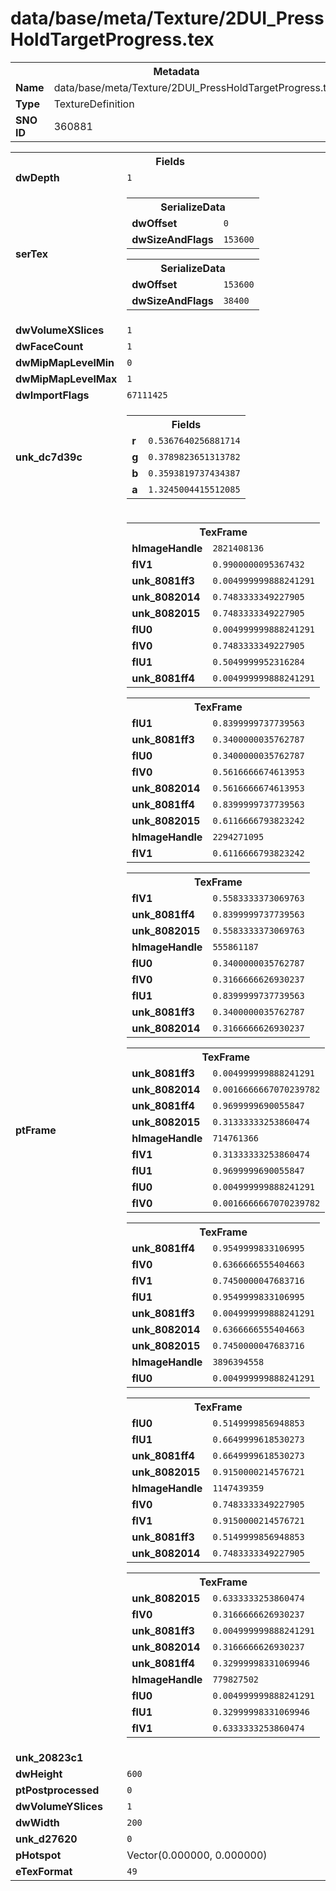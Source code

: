 <h1>data/base/meta/Texture/2DUI_PressHoldTargetProgress.tex</h1><table><tr><th colspan="100%">Metadata</th></tr><tr><td><b>Name</b></td><td>data/base/meta/Texture/2DUI_PressHoldTargetProgress.tex</td></tr><tr><td><b>Type</b></td><td>TextureDefinition</td></tr><tr><td><b>SNO ID</b></td><td>360881</td></tr></table>

<table><tr><th colspan="100%">Fields</th></tr><tr><td><b>dwDepth</b></td><td><code>1</code></td></tr><tr><td><b>serTex</b></td><td><table><tr><th colspan="100%">SerializeData</th></tr><tr><td><b>dwOffset</b></td><td><code>0</code></td></tr><tr><td><b>dwSizeAndFlags</b></td><td><code>153600</code></td></tr></table>


<table><tr><th colspan="100%">SerializeData</th></tr><tr><td><b>dwOffset</b></td><td><code>153600</code></td></tr><tr><td><b>dwSizeAndFlags</b></td><td><code>38400</code></td></tr></table>


</td></tr><tr><td><b>dwVolumeXSlices</b></td><td><code>1</code></td></tr><tr><td><b>dwFaceCount</b></td><td><code>1</code></td></tr><tr><td><b>dwMipMapLevelMin</b></td><td><code>0</code></td></tr><tr><td><b>dwMipMapLevelMax</b></td><td><code>1</code></td></tr><tr><td><b>dwImportFlags</b></td><td><code>67111425</code></td></tr><tr><td><b>unk_dc7d39c</b></td><td><table><tr><th colspan="100%">Fields</th></tr><tr><td><b>r</b></td><td><code>0.5367640256881714</code></td></tr><tr><td><b>g</b></td><td><code>0.3789823651313782</code></td></tr><tr><td><b>b</b></td><td><code>0.3593819737434387</code></td></tr><tr><td><b>a</b></td><td><code>1.3245004415512085</code></td></tr></table>

</td></tr><tr><td><b>ptFrame</b></td><td><table><tr><th colspan="100%">TexFrame</th></tr><tr><td><b>hImageHandle</b></td><td><code>2821408136</code></td></tr><tr><td><b>flV1</b></td><td><code>0.9900000095367432</code></td></tr><tr><td><b>unk_8081ff3</b></td><td><code>0.004999999888241291</code></td></tr><tr><td><b>unk_8082014</b></td><td><code>0.7483333349227905</code></td></tr><tr><td><b>unk_8082015</b></td><td><code>0.7483333349227905</code></td></tr><tr><td><b>flU0</b></td><td><code>0.004999999888241291</code></td></tr><tr><td><b>flV0</b></td><td><code>0.7483333349227905</code></td></tr><tr><td><b>flU1</b></td><td><code>0.5049999952316284</code></td></tr><tr><td><b>unk_8081ff4</b></td><td><code>0.004999999888241291</code></td></tr></table>


<table><tr><th colspan="100%">TexFrame</th></tr><tr><td><b>flU1</b></td><td><code>0.8399999737739563</code></td></tr><tr><td><b>unk_8081ff3</b></td><td><code>0.3400000035762787</code></td></tr><tr><td><b>flU0</b></td><td><code>0.3400000035762787</code></td></tr><tr><td><b>flV0</b></td><td><code>0.5616666674613953</code></td></tr><tr><td><b>unk_8082014</b></td><td><code>0.5616666674613953</code></td></tr><tr><td><b>unk_8081ff4</b></td><td><code>0.8399999737739563</code></td></tr><tr><td><b>unk_8082015</b></td><td><code>0.6116666793823242</code></td></tr><tr><td><b>hImageHandle</b></td><td><code>2294271095</code></td></tr><tr><td><b>flV1</b></td><td><code>0.6116666793823242</code></td></tr></table>


<table><tr><th colspan="100%">TexFrame</th></tr><tr><td><b>flV1</b></td><td><code>0.5583333373069763</code></td></tr><tr><td><b>unk_8081ff4</b></td><td><code>0.8399999737739563</code></td></tr><tr><td><b>unk_8082015</b></td><td><code>0.5583333373069763</code></td></tr><tr><td><b>hImageHandle</b></td><td><code>555861187</code></td></tr><tr><td><b>flU0</b></td><td><code>0.3400000035762787</code></td></tr><tr><td><b>flV0</b></td><td><code>0.3166666626930237</code></td></tr><tr><td><b>flU1</b></td><td><code>0.8399999737739563</code></td></tr><tr><td><b>unk_8081ff3</b></td><td><code>0.3400000035762787</code></td></tr><tr><td><b>unk_8082014</b></td><td><code>0.3166666626930237</code></td></tr></table>


<table><tr><th colspan="100%">TexFrame</th></tr><tr><td><b>unk_8081ff3</b></td><td><code>0.004999999888241291</code></td></tr><tr><td><b>unk_8082014</b></td><td><code>0.0016666667070239782</code></td></tr><tr><td><b>unk_8081ff4</b></td><td><code>0.9699999690055847</code></td></tr><tr><td><b>unk_8082015</b></td><td><code>0.31333333253860474</code></td></tr><tr><td><b>hImageHandle</b></td><td><code>714761366</code></td></tr><tr><td><b>flV1</b></td><td><code>0.31333333253860474</code></td></tr><tr><td><b>flU1</b></td><td><code>0.9699999690055847</code></td></tr><tr><td><b>flU0</b></td><td><code>0.004999999888241291</code></td></tr><tr><td><b>flV0</b></td><td><code>0.0016666667070239782</code></td></tr></table>


<table><tr><th colspan="100%">TexFrame</th></tr><tr><td><b>unk_8081ff4</b></td><td><code>0.9549999833106995</code></td></tr><tr><td><b>flV0</b></td><td><code>0.6366666555404663</code></td></tr><tr><td><b>flV1</b></td><td><code>0.7450000047683716</code></td></tr><tr><td><b>flU1</b></td><td><code>0.9549999833106995</code></td></tr><tr><td><b>unk_8081ff3</b></td><td><code>0.004999999888241291</code></td></tr><tr><td><b>unk_8082014</b></td><td><code>0.6366666555404663</code></td></tr><tr><td><b>unk_8082015</b></td><td><code>0.7450000047683716</code></td></tr><tr><td><b>hImageHandle</b></td><td><code>3896394558</code></td></tr><tr><td><b>flU0</b></td><td><code>0.004999999888241291</code></td></tr></table>


<table><tr><th colspan="100%">TexFrame</th></tr><tr><td><b>flU0</b></td><td><code>0.5149999856948853</code></td></tr><tr><td><b>flU1</b></td><td><code>0.6649999618530273</code></td></tr><tr><td><b>unk_8081ff4</b></td><td><code>0.6649999618530273</code></td></tr><tr><td><b>unk_8082015</b></td><td><code>0.9150000214576721</code></td></tr><tr><td><b>hImageHandle</b></td><td><code>1147439359</code></td></tr><tr><td><b>flV0</b></td><td><code>0.7483333349227905</code></td></tr><tr><td><b>flV1</b></td><td><code>0.9150000214576721</code></td></tr><tr><td><b>unk_8081ff3</b></td><td><code>0.5149999856948853</code></td></tr><tr><td><b>unk_8082014</b></td><td><code>0.7483333349227905</code></td></tr></table>


<table><tr><th colspan="100%">TexFrame</th></tr><tr><td><b>unk_8082015</b></td><td><code>0.6333333253860474</code></td></tr><tr><td><b>flV0</b></td><td><code>0.3166666626930237</code></td></tr><tr><td><b>unk_8081ff3</b></td><td><code>0.004999999888241291</code></td></tr><tr><td><b>unk_8082014</b></td><td><code>0.3166666626930237</code></td></tr><tr><td><b>unk_8081ff4</b></td><td><code>0.32999998331069946</code></td></tr><tr><td><b>hImageHandle</b></td><td><code>779827502</code></td></tr><tr><td><b>flU0</b></td><td><code>0.004999999888241291</code></td></tr><tr><td><b>flU1</b></td><td><code>0.32999998331069946</code></td></tr><tr><td><b>flV1</b></td><td><code>0.6333333253860474</code></td></tr></table>


</td></tr><tr><td><b>unk_20823c1</b></td><td></td></tr><tr><td><b>dwHeight</b></td><td><code>600</code></td></tr><tr><td><b>ptPostprocessed</b></td><td><code>0</code></td></tr><tr><td><b>dwVolumeYSlices</b></td><td><code>1</code></td></tr><tr><td><b>dwWidth</b></td><td><code>200</code></td></tr><tr><td><b>unk_d27620</b></td><td><code>0</code></td></tr><tr><td><b>pHotspot</b></td><td>Vector(0.000000, 0.000000)</td></tr><tr><td><b>eTexFormat</b></td><td><code>49</code></td></tr></table>


